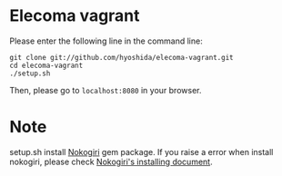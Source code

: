 Elecoma vagrant
===============

Please enter the following line in the command line:

    git clone git://github.com/hyoshida/elecoma-vagrant.git
    cd elecoma-vagrant
    ./setup.sh

Then, please go to ``localhost:8080`` in your browser.

# Note

setup.sh install [Nokogiri](http://nokogiri.org/ "Nokogiri") gem package.
If you raise a error when install nokogiri, please check [Nokogiri's installing document](http://nokogiri.org/tutorials/installing_nokogiri.html "Nokogiri's installing document").

